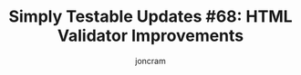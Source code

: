 ---
layout: default
title: "Simply Testable Updates #68: HTML Validator Improvements"
author: joncram
continue_reading: false
newsletter:
    issue_number: 68th
    url: https://us5.campaign-archive1.com/?u=ac75e33d993d2b502e333ddd0&amp;id=d8553a100e
    highlights:
        - HTML validator interaction improvements
        - Work underway for testing password-protected sites
    closing_sentence: Expect the next newsletter a week from now on December 11.
---